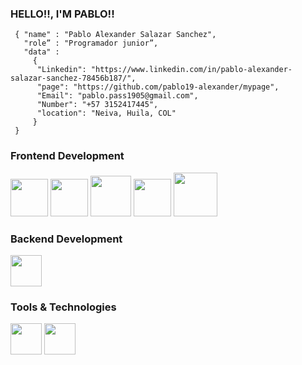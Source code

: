 ### HELLO!!, I'M PABLO!!

<!--div style="text-align:center"><img src="./img/welcome.png" alt="background" style="width:70%; margin-left:auto; margin-right:auto; display: block; width:300px"/></div-->

```shell
 { "name" : "Pablo Alexander Salazar Sanchez",
   "role” : "Programador junior”,
   "data" : 
     { 
      "Linkedin": "https://www.linkedin.com/in/pablo-alexander-salazar-sanchez-78456b187/", 
      "page": "https://github.com/pablo19-alexander/mypage",
      "Email": "pablo.pass1905@gmail.com",
      "Number": "+57 3152417445",
      "location": "Neiva, Huila, COL"
     }
 }
```

<h3>Frontend Development</h3>
<p>
  <img src="https://user-images.githubusercontent.com/75328698/192321276-d492d786-cb90-42c6-b421-5805559d4e43.png" width="60">
  <img src="https://user-images.githubusercontent.com/75328698/192323057-56295188-2c3d-4f80-84a9-156b81249d2b.png" width="60">
  <img src="https://user-images.githubusercontent.com/75328698/192323390-fe182b11-cc1d-40ca-b71e-4ff4ad572424.png" width="65">
  <img src="https://user-images.githubusercontent.com/75328698/192324531-7fb2d1d2-e4a4-4e96-9ba9-acbb296729b9.png" width="60">
  <img src="https://user-images.githubusercontent.com/75328698/192321977-42f2dfbb-92db-47ba-b2f9-67b8c25ce72f.png" width="70">
</p>

<h3>Backend Development</h3>
<p>
  <img src="https://user-images.githubusercontent.com/75328698/192325048-82049b99-9047-4e09-af47-bdcc64d36de7.png" width="50">
</p>
<h3>Tools & Technologies</h3>
<p>
  <img src="https://user-images.githubusercontent.com/75328698/192325934-881fe006-8934-4825-add2-78a2bb600dac.png" width="50">
  <img src="https://user-images.githubusercontent.com/75328698/192326121-5444f6fc-0b6b-4d42-be9c-5bfa0e3235f8.png" width="50">
</p>
